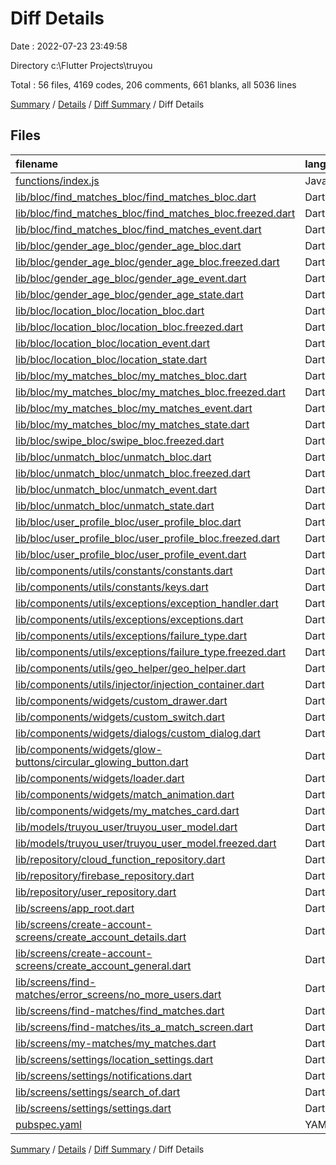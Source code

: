 # Diff Details

Date : 2022-07-23 23:49:58

Directory c:\\Flutter Projects\\truyou

Total : 56 files,  4169 codes, 206 comments, 661 blanks, all 5036 lines

[Summary](results.md) / [Details](details.md) / [Diff Summary](diff.md) / Diff Details

## Files
| filename | language | code | comment | blank | total |
| :--- | :--- | ---: | ---: | ---: | ---: |
| [functions/index.js](/functions/index.js) | JavaScript | 16 | 0 | 6 | 22 |
| [lib/bloc/find_matches_bloc/find_matches_bloc.dart](/lib/bloc/find_matches_bloc/find_matches_bloc.dart) | Dart | 4 | 0 | 0 | 4 |
| [lib/bloc/find_matches_bloc/find_matches_bloc.freezed.dart](/lib/bloc/find_matches_bloc/find_matches_bloc.freezed.dart) | Dart | -33 | 0 | 0 | -33 |
| [lib/bloc/find_matches_bloc/find_matches_event.dart](/lib/bloc/find_matches_bloc/find_matches_event.dart) | Dart | -1 | 0 | 0 | -1 |
| [lib/bloc/gender_age_bloc/gender_age_bloc.dart](/lib/bloc/gender_age_bloc/gender_age_bloc.dart) | Dart | 13 | 1 | 4 | 18 |
| [lib/bloc/gender_age_bloc/gender_age_bloc.freezed.dart](/lib/bloc/gender_age_bloc/gender_age_bloc.freezed.dart) | Dart | 819 | 36 | 127 | 982 |
| [lib/bloc/gender_age_bloc/gender_age_event.dart](/lib/bloc/gender_age_bloc/gender_age_event.dart) | Dart | 8 | 0 | 2 | 10 |
| [lib/bloc/gender_age_bloc/gender_age_state.dart](/lib/bloc/gender_age_bloc/gender_age_state.dart) | Dart | 8 | 0 | 2 | 10 |
| [lib/bloc/location_bloc/location_bloc.dart](/lib/bloc/location_bloc/location_bloc.dart) | Dart | 49 | 1 | 8 | 58 |
| [lib/bloc/location_bloc/location_bloc.freezed.dart](/lib/bloc/location_bloc/location_bloc.freezed.dart) | Dart | 967 | 39 | 147 | 1,153 |
| [lib/bloc/location_bloc/location_event.dart](/lib/bloc/location_bloc/location_event.dart) | Dart | 10 | 0 | 2 | 12 |
| [lib/bloc/location_bloc/location_state.dart](/lib/bloc/location_bloc/location_state.dart) | Dart | 8 | 0 | 2 | 10 |
| [lib/bloc/my_matches_bloc/my_matches_bloc.dart](/lib/bloc/my_matches_bloc/my_matches_bloc.dart) | Dart | 44 | 0 | 10 | 54 |
| [lib/bloc/my_matches_bloc/my_matches_bloc.freezed.dart](/lib/bloc/my_matches_bloc/my_matches_bloc.freezed.dart) | Dart | 858 | 36 | 131 | 1,025 |
| [lib/bloc/my_matches_bloc/my_matches_event.dart](/lib/bloc/my_matches_bloc/my_matches_event.dart) | Dart | 8 | 0 | 2 | 10 |
| [lib/bloc/my_matches_bloc/my_matches_state.dart](/lib/bloc/my_matches_bloc/my_matches_state.dart) | Dart | 9 | 0 | 2 | 11 |
| [lib/bloc/swipe_bloc/swipe_bloc.freezed.dart](/lib/bloc/swipe_bloc/swipe_bloc.freezed.dart) | Dart | 1 | 0 | 0 | 1 |
| [lib/bloc/unmatch_bloc/unmatch_bloc.dart](/lib/bloc/unmatch_bloc/unmatch_bloc.dart) | Dart | 25 | 0 | 5 | 30 |
| [lib/bloc/unmatch_bloc/unmatch_bloc.freezed.dart](/lib/bloc/unmatch_bloc/unmatch_bloc.freezed.dart) | Dart | 684 | 33 | 113 | 830 |
| [lib/bloc/unmatch_bloc/unmatch_event.dart](/lib/bloc/unmatch_bloc/unmatch_event.dart) | Dart | 5 | 0 | 2 | 7 |
| [lib/bloc/unmatch_bloc/unmatch_state.dart](/lib/bloc/unmatch_bloc/unmatch_state.dart) | Dart | 8 | 0 | 2 | 10 |
| [lib/bloc/user_profile_bloc/user_profile_bloc.dart](/lib/bloc/user_profile_bloc/user_profile_bloc.dart) | Dart | 16 | -5 | 2 | 13 |
| [lib/bloc/user_profile_bloc/user_profile_bloc.freezed.dart](/lib/bloc/user_profile_bloc/user_profile_bloc.freezed.dart) | Dart | 136 | 3 | 22 | 161 |
| [lib/bloc/user_profile_bloc/user_profile_event.dart](/lib/bloc/user_profile_bloc/user_profile_event.dart) | Dart | 2 | 0 | 1 | 3 |
| [lib/components/utils/constants/constants.dart](/lib/components/utils/constants/constants.dart) | Dart | 3 | 0 | 0 | 3 |
| [lib/components/utils/constants/keys.dart](/lib/components/utils/constants/keys.dart) | Dart | 25 | -16 | 0 | 9 |
| [lib/components/utils/exceptions/exception_handler.dart](/lib/components/utils/exceptions/exception_handler.dart) | Dart | 0 | -1 | 0 | -1 |
| [lib/components/utils/exceptions/exceptions.dart](/lib/components/utils/exceptions/exceptions.dart) | Dart | 1 | 0 | 1 | 2 |
| [lib/components/utils/exceptions/failure_type.dart](/lib/components/utils/exceptions/failure_type.dart) | Dart | 1 | 0 | 0 | 1 |
| [lib/components/utils/exceptions/failure_type.freezed.dart](/lib/components/utils/exceptions/failure_type.freezed.dart) | Dart | 267 | 3 | 16 | 286 |
| [lib/components/utils/geo_helper/geo_helper.dart](/lib/components/utils/geo_helper/geo_helper.dart) | Dart | 54 | 0 | 11 | 65 |
| [lib/components/utils/injector/injection_container.dart](/lib/components/utils/injector/injection_container.dart) | Dart | 6 | 0 | 0 | 6 |
| [lib/components/widgets/custom_drawer.dart](/lib/components/widgets/custom_drawer.dart) | Dart | -7 | 0 | 0 | -7 |
| [lib/components/widgets/custom_switch.dart](/lib/components/widgets/custom_switch.dart) | Dart | 4 | 0 | 0 | 4 |
| [lib/components/widgets/dialogs/custom_dialog.dart](/lib/components/widgets/dialogs/custom_dialog.dart) | Dart | 25 | -4 | 0 | 21 |
| [lib/components/widgets/glow-buttons/circular_glowing_button.dart](/lib/components/widgets/glow-buttons/circular_glowing_button.dart) | Dart | 3 | 0 | 0 | 3 |
| [lib/components/widgets/loader.dart](/lib/components/widgets/loader.dart) | Dart | 14 | 0 | 2 | 16 |
| [lib/components/widgets/match_animation.dart](/lib/components/widgets/match_animation.dart) | Dart | 16 | 0 | 3 | 19 |
| [lib/components/widgets/my_matches_card.dart](/lib/components/widgets/my_matches_card.dart) | Dart | -25 | 0 | 1 | -24 |
| [lib/models/truyou_user/truyou_user_model.dart](/lib/models/truyou_user/truyou_user_model.dart) | Dart | 4 | 0 | 0 | 4 |
| [lib/models/truyou_user/truyou_user_model.freezed.dart](/lib/models/truyou_user/truyou_user_model.freezed.dart) | Dart | 24 | 0 | 0 | 24 |
| [lib/repository/cloud_function_repository.dart](/lib/repository/cloud_function_repository.dart) | Dart | 10 | 1 | 1 | 12 |
| [lib/repository/firebase_repository.dart](/lib/repository/firebase_repository.dart) | Dart | 69 | -13 | 14 | 70 |
| [lib/repository/user_repository.dart](/lib/repository/user_repository.dart) | Dart | 7 | 1 | 3 | 11 |
| [lib/screens/app_root.dart](/lib/screens/app_root.dart) | Dart | 5 | -1 | 1 | 5 |
| [lib/screens/create-account-screens/create_account_details.dart](/lib/screens/create-account-screens/create_account_details.dart) | Dart | -10 | 0 | 0 | -10 |
| [lib/screens/create-account-screens/create_account_general.dart](/lib/screens/create-account-screens/create_account_general.dart) | Dart | 1 | 0 | 0 | 1 |
| [lib/screens/find-matches/error_screens/no_more_users.dart](/lib/screens/find-matches/error_screens/no_more_users.dart) | Dart | 16 | 0 | 3 | 19 |
| [lib/screens/find-matches/find_matches.dart](/lib/screens/find-matches/find_matches.dart) | Dart | 19 | 45 | -2 | 62 |
| [lib/screens/find-matches/its_a_match_screen.dart](/lib/screens/find-matches/its_a_match_screen.dart) | Dart | -86 | -3 | -1 | -90 |
| [lib/screens/my-matches/my_matches.dart](/lib/screens/my-matches/my_matches.dart) | Dart | -48 | 52 | 3 | 7 |
| [lib/screens/settings/location_settings.dart](/lib/screens/settings/location_settings.dart) | Dart | 57 | -4 | 7 | 60 |
| [lib/screens/settings/notifications.dart](/lib/screens/settings/notifications.dart) | Dart | -1 | 1 | 0 | 0 |
| [lib/screens/settings/search_of.dart](/lib/screens/settings/search_of.dart) | Dart | 27 | 0 | 4 | 31 |
| [lib/screens/settings/settings.dart](/lib/screens/settings/settings.dart) | Dart | 23 | 1 | 2 | 26 |
| [pubspec.yaml](/pubspec.yaml) | YAML | 1 | 0 | 0 | 1 |

[Summary](results.md) / [Details](details.md) / [Diff Summary](diff.md) / Diff Details